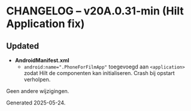 # CHANGELOG – v20A.0.31-min (Hilt Application fix)

## Updated
* **AndroidManifest.xml**
  * `android:name=".PhoneForFilmApp"` toegevoegd aan `<application>` zodat Hilt de componenten kan initialiseren. Crash bij opstart verholpen.

Geen andere wijzigingen.

Generated 2025-05-24.
